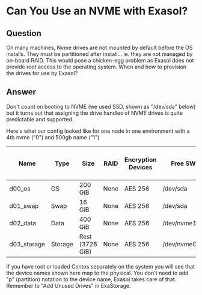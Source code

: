 # Can You Use an NVME with Exasol?

## Question
On many machines, Nvme drives are not mounted by default before the OS installs.  They must be partitioned after install... ie. they are not managed by on-board RAID.  This would pose a chicken-egg problem as Exasol does not provide root access to the operating system.  When and how to provision the drives for use by Exasol?

## Answer
Don't count on booting to NVME (we used SSD, shown as "/dev/sda" below) but it turns out that assigning the drive handles of NVME drives is quite predictable and supported.

Here's what our config looked like for one node in one environment with a 4tb nvme ("0") and 500gb name ("1")

|Name| Type| Size| RAID| Encryption Devices| Free SW| RAID State| Next Filesystem Check on Boot|  Mount Count| Expiration Date
|-|-|-|-|-|-|-|-|-|-|
d00_os|OS|200 GiB|None|AES 256|/dev/sda|175.4 GiB|None|3/-1|-
d01_swap|Swap|16 GiB|None|AES 256|/dev/sda|16.0 GiB|None|-|-
d02_data|Data|400 GiB|None|AES 256|/dev/nvme1n1|370.6 GiB|None|3/-1|-
d03_storage|Storage|Rest (3726 GiB)|None|AES 256|/dev/nvme0n1|0.0 GiB|None|-|-

If you have root or loaded Centos separately on the system you will see that the device names shown here map to the physical.  You don't need to add "p" (partition) notation to the device name, Exasol takes care of that.  Remember to "Add Unused Drives" in ExaStorage.